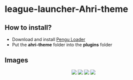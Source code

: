 # league-launcher-Ahri-theme

## How to install?

-  Download and install [Pengu Loader](https://github.com/PenguLoader/PenguLoader)
-  Put the **ahri-theme** folder into the **plugins** folder


## Images

<center>

![](https://i.imgur.com/tazPNHN.png)
![](https://i.imgur.com/AkWmk93.png)
![](https://i.imgur.com/BnVmxLD.png)
![](https://i.imgur.com/zjoWnog.png)

</center>
